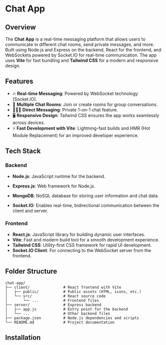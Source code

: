 # Chat App

## Overview

The **Chat App** is a real-time messaging platform that allows users to communicate in different chat rooms, send private messages, and more. Built using Node.js and Express on the backend, React for the frontend, and WebSockets powered by Socket.IO for real-time communication. The app uses **Vite** for fast bundling and **Tailwind CSS** for a modern and responsive design.

## Features

- 🔥 **Real-time Messaging**: Powered by WebSocket technology (Socket.IO).
- 💬 **Multiple Chat Rooms**: Join or create rooms for group conversations.
- 🧑‍🤝‍🧑 **Direct Messaging**: Private 1-on-1 chat feature.
- 🖥️ **Responsive Design**: Tailwind CSS ensures the app works seamlessly across devices.
- ⚡ **Fast Development with Vite**: Lightning-fast builds and HMR (Hot Module Replacement) for an
  improved developer experience.

## Tech Stack

### Backend
- **Node.js**: JavaScript runtime for the backend.
- **Express.js**: Web framework for Node.js.
- **MongoDB**: NoSQL database for storing user information and chat data.

- **Socket.IO**: Enables real-time, bidirectional communication between the client and server.

### Frontend
- **React.js**: JavaScript library for building dynamic user interfaces.
- **Vite**: Fast and modern build tool for a smooth development experience.
- **Tailwind CSS**: Utility-first CSS framework for rapid UI development.
- **Socket.IO Client**: For connecting to the WebSocket server from the frontend.

## Folder Structure

```
chat-app/
├── client/               # React frontend with Vite
│   ├── public/           # Public assets (HTML, icons, etc.)
│   └── src/              # React source code
│       └── ...           # Frontend files 
├── server/               # Express backend 
│   ├── app.js            # Entry point for the backend 
│   └── ...               # Other backend files 
├── package.json          # Node.js dependencies and scripts 
└── README.md             # Project documentation 
```

## Installation
